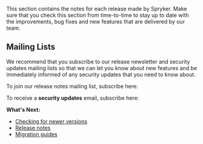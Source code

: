 This section contains the notes for each release made by Spryker. Make sure that you check this section from time-to-time to stay up to date with the improvements, bug fixes and new features that are delivered by our team.

## Mailing Lists
We recommend that you subscribe to our release newsletter and security updates mailing lists so that we can let you know about new features and be immediately informed of any security updates that you need to know about. 

To join our release notes mailing list, subscribe here:

<div class="hubspot-form js-hubspot-form" data-portal-id="2770802" data-form-id="ec8db7c9-1ca8-4a66-9903-5582c3a58e13" id="hubspot-1"></div>

To receive a **security updates** email, subscribe here:

<div class="hubspot-form js-hubspot-form" data-portal-id="2770802" data-form-id="418706df-28ef-44a2-817d-261032aa7113" id="hubspot-2"></div>

**What's Next:**

* [Checking for newer versions](https://documentation.spryker.com/v4/docs/composer)
* [Release notes](https://documentation.spryker.com/v4/docs/release-notes)
* [Migration guides](https://documentation.spryker.com/v4/docs/about-migration)